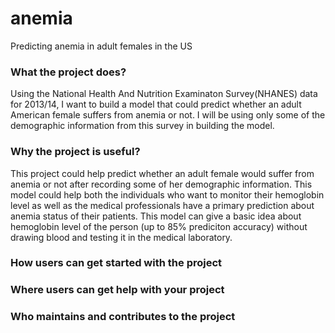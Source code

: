 # anemia
Predicting anemia in adult females in the US
### What the project does? 
Using the National Health And Nutrition Examinaton Survey(NHANES) data for 2013/14, I want to build a model that could predict whether an adult American female suffers from anemia or not. I will be using only some of the demographic information from this survey in building the model. 

### Why the project is useful?
This project could help predict whether an adult female would suffer from anemia or not after recording some of her demographic information. This model could help both the individuals who want to monitor their hemoglobin level as well as the medical professionals have a primary prediction about anemia status of their patients.  This model can give a basic idea about hemoglobin level of the person (up to 85% prediciton accuracy) without drawing blood and testing it in the medical laboratory. 
### How users can get started with the project

### Where users can get help with your project

### Who maintains and contributes to the project

